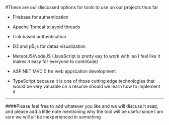 #These are our discussed options for tools to use on our projects thus far

- Firebase for authentication

- Apache Tomcat to avoid threads

- Link based authentication

- D3 and p5.js for dataa visualization

- MeteorJS/NodeJS (JavaScript is pretty eay to work with, so I feel like it makes it easy for everyone to contribute)

- ASP.NET MVC 5 for web application development

- TypeScript because it is one of those cutting edge technologies that would be very valuable on a resume should we learn how to implement it

***

####Please feel free to add whatever you like and we will discuss it asap, and please add a little note mentioning why the tool will be useful since I am sure we will all be inexperienced in something
